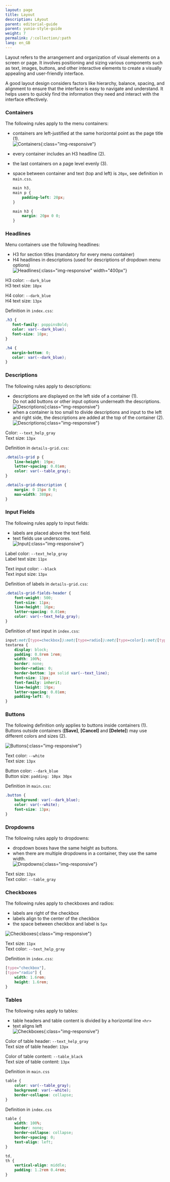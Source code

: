 ```yaml
---
layout: page
title: Layout
description: LAyout
parent: editorial-guide
parent: yunio-style-guide
weight: 7
permalink: /:collection/:path
lang: en_GB
---
```

Layout refers to the arrangement and organization of visual elements on a screen or page. It involves positioning and sizing various components such as text, images, buttons, and other interactive elements to create a visually appealing and user-friendly interface.

A good layout design considers factors like hierarchy, balance, spacing, and alignment to ensure that the interface is easy to navigate and understand. It helps users to quickly find the information they need and interact with the interface effectively.

### Containers

The following rules apply to the menu containers:
- containers are left-justified at the same horizontal point as the page title (1).<br>
![Containers](/img/content/help_concept/yunIO/even-containers.png){:class="img-responsive"}
- every container includes an H3 headline (2).
- the last containers on a page level evenly (3).
- space between container and text (top and left) is `20px`, see definition in `main.css`.

	```css
	main h3,
	main p {
		padding-left: 20px;
	}

	main h3 {
		margin: 20px 0 0;
	}
	```


### Headlines

Menu containers use the following headlines:
- H3 for section titles (mandatory for every menu container)
- H4 headlines in descriptions (used for descriptions of dropdown menu options)<br>
![Headlines](/img/content/help_concept/yunIO/new-h4-definition.png){:class="img-responsive" width="400px"}

H3 color: `--dark_blue`<br>
H3 text size: `18px`

H4 color: `--dark_blue`<br>
H4 text size: `13px`


Definition in `index.css`:

```css
.h3 {
   font-family: poppinsBold;
   color: var(--dark_blue);
   font-size: 18px;
}

.h4 { 
   margin-bottom: 0;
   color: var(--dark_blue); 
}
```


### Descriptions

The following rules apply to descriptions:
- descriptions are displayed on the left side of a container (1).<br>
Do not add buttons or other input options underneath the descriptions.
![Descriptions](/img/content/help_concept/yunIO/descriptions01.png){:class="img-responsive"}
- when a container is too small to divide descriptions and input to the left and right side, the descriptions are added at the top of the container (2).<br>
![Descriptions](/img/content/help_concept/yunIO/descriptions02.png){:class="img-responsive"}

Color: `--text_help_gray`<br>
Text size: `13px`

Definition in `details-grid.css`:

```css
.details-grid p {
    line-height: 19px;
    letter-spacing: 0.01em;
    color: var(--table_gray);
}

.details-grid-description {
    margin: 0 15px 0 0;
    max-width: 380px;
}
```

### Input Fields

The following rules apply to input fields:
- labels are placed above the text field.
- text fields use underscores. <br>
![Input](/img/content/help_concept/yunIO/text-input.png){:class="img-responsive"}

Label color: `--text_help_gray`<br>
Label text size: `11px`

Text input color: `--black`<br>
Text input size: `13px`

Definition of labels in `details-grid.css`:

```css
.details-grid-fields-header {
    font-weight: 500;
    font-size: 11px;
    line-height: 16px;
    letter-spacing: 0.01em;
    color: var(--text_help_gray);
}
```

Definition of text input in `index.css`:

```css
input:not([type=checkbox]):not([type=radio]):not([type=color]):not([type=button]),
textarea {
    display: block;
    padding: 0.8rem 1rem;
    width: 100%;
    border: none;
    border-radius: 0;
    border-bottom: 1px solid var(--text_line);
    font-size: 13px;
    font-family: inherit;
    line-height: 19px;
    letter-spacing: 0.01em;
    padding-left: 0;
}
```

### Buttons

The following definition only applies to buttons inside containers (1).<br>
Buttons outside containers (**[Save]**, **[Cancel]** and **[Delete]**) may use different colors and sizes (2).

![Buttons](/img/content/help_concept/yunIO/buttons.png){:class="img-responsive"}

Text color: `--white`<br>
Text size: `13px`

Button color: `--dark_blue`<br>
Button size: `padding: 10px 30px`

Definition in `main.css`:

```css
.button {
    background: var(--dark_blue);
    color: var(--white);
    font-size: 13px;
}
```

<!---
Buttons outside containers use other .css definitions.
-->

### Dropdowns

The following rules apply to dropdowns:
- dropdown boxes have the same height as buttons.
- when there are multiple dropdowns in a container, they use the same width.<br>
![Dropdowns](/img/content/help_concept/yunIO/dropdowns.png){:class="img-responsive"}

Text size: `13px`<br>
Text color: `--table_gray`

### Checkboxes

The following rules apply to checkboxes and radios:
- labels are right of the checkbox
- labels align to the center of the checkbox
- the space between checkbox and label is `5px`

![Checkboxes](/img/content/help_concept/yunIO/checkbox.png){:class="img-responsive"}

Text size: `11px`<br>
Text color: `--text_help_gray`

Definition in `index.css`:

```css
[type="checkbox"],
[type="radio"] {
    width: 1.6rem;
    height: 1.6rem;
}
```

### Tables

The following rules apply to tables:
- table headers and table content is divided by a horizontal line `<hr>`
- text aligns left<br>
![Checkboxes](/img/content/help_concept/yunIO/table.png){:class="img-responsive"}

Color of table header: `--text_help_gray`<br>
Text size of table header: `13px`

Color of table content: `--table_black`<br>
Text size of table content: `13px`

Definition in `main.css`
```css
table {
    color: var(--table_gray);
    background: var(--white);
    border-collapse: collapse;
}
```

Definition in `index.css`
```css
table {
    width: 100%;
    border: none;
    border-collapse: collapse;
    border-spacing: 0;
    text-align: left;
}

td,
th {
    vertical-align: middle;
    padding: 1.2rem 0.4rem;
}
```
